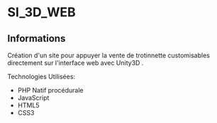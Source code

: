 # SI_3D_WEB
## Informations

Création d'un site pour appuyer la vente de trotinnette customisables directement sur l'interface web avec Unity3D .

Technologies Utilisées:
  - PHP Natif procédurale
  - JavaScript
  - HTML5
  - CSS3
